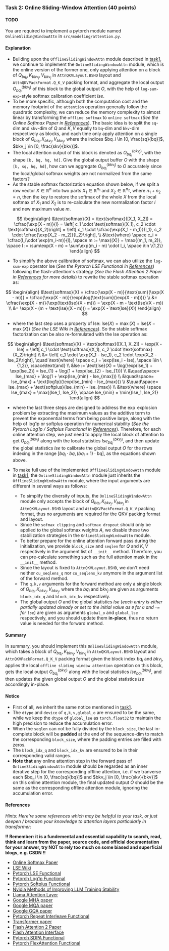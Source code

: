 ### Task 2: Online Sliding-Window Attention (40 points)

#### TODO

You are required to implement a pytorch module named `OnlineSlidingWindowAttn` in `src/modeling/attention.py`.


#### Explanation

* Building upon the `OfflineSlidingWindowAttn` module described in [task1](./task1.md), we continue to implement the `OnlineSlidingWindowAttn` module, which is the online version of the former one, only applying attention on a block of $Q_{bq_i},K_{bkv_j},V_{bkv_j}$ in `AttnQKVLayout.BSHD` layout and `AttnQKVPackFormat.Q_K_V` packing format, and aggregate the local output $O_{bq_i}^{(bkv_j)}$ of this block to the global output $O$, with the help of `log-sum-exp`-style softmax calibration coefficient $lse$.
* To be more specific, although both the computation cost and the memory footprint of the `attention` operation generally follow the quadratic complexity, we can reduce the memory complexity to almost linear by transforming the `offline softmax` to `online softmax` (*See the Online Softmax Paper in [References](#references)*). The basic idea is to split the `sq`-dim and `skv`-dim of $Q$ and $K,V$ equally to `bq`-dim and `bkv`-dim respectively as blocks, and each time only apply attention on a single block of $Q_{bq_i},K_{bkv_j},V_{bkv_j}$, where the indices $bq_i \in [0, \frac{sq}{bq}]$, $bkv_j \in [0, \frac{skv}{bkv}]$. 
* The local attention output of this block is denoted as $O_{bq_i}^{(bkv_j)}$, with the shape `[b, bq, hq, hd]`. Give the global output buffer $O$ with the shape `[b, sq, hq, hd]`, how can we aggregate $O_{bq_i}^{(bkv_j)}$ to $O$ accurately since the local/global softmax weights are not normalized from the same factors?
* As the stable softmax factorization equation shown below, if we split a row vector $X \in \mathbb{R}^{n}$ into two parts $X_1 \in \mathbb{R}^{n_1}$ and $X_2 \in \mathbb{R}^{n_2}$, where $n_1 + n_2 = n$, then the key to restore the softmax of the whole $X$ from the local softmax of $X_1$ and $X_2$ is to re-calculate the new normalization factor $l$ and new maximum value $m$.

$$
\begin{align}
&\text{softmax}(X) = \text{softmax}([X_1, X_2]) = \cfrac{\exp(X - m)}{l} = \left[ c_1 \cdot \text{softmax}(X_1), c_2 \cdot \text{softmax}(X_2)\right] = \left[ c_1 \cdot \cfrac{\exp(X_1 - m_1)}{l_1}, c_2 \cdot \cfrac{\exp(X_2 - m_2)}{l_2}\right], \\
&\text{where} \space c_i = \cfrac{l_i\cdot \exp(m_i-m)}{l}, \space m := \max{(X)} = \max{(m_1, m_2)}, \space l := \sum\exp(X - m) = \sum\exp(m_i - m) \cdot l_i, \space i\in \{1,2\}
\end{align}
$$

* To simplify the above calibration of softmax, we can also utilize the `log-sum-exp` operator $\text{lse}$ (*See the Pytorch LSE Functional in [References](#references)*) following the flash-attention's strategy (*See the Flash Attention 2 Paper in [References](#references) for more details*) to rewrite the stable softmax operation as:

$$
\begin{align}
&\text{softmax}(X) = \cfrac{\exp(X - m)}{\text{sum}(\exp(X - m))} = \cfrac{\exp(X - m)}{\exp(\log(\text{sum}(\exp(X - m))))} \\
&= \cfrac{\exp(X - m)}{\exp(\text{lse}(X - m))} = \exp(X - m - \text{lse}(X - m)) \\
&= \exp(X - (m + \text{lse}(X - m))) = \exp(X - \text{lse}(X))
\end{align}
$$

* where the last step uses a property of $\text{lse}$: $\text{lse}(X) = \max{(X)} + \text{lse}(X - \max{(X)})$ (*See the LSE Wiki in [References](#references)*). So the stable softmax factorization can be also re-formulated with the $\text{lse}$ operation as:

$$
\begin{align}
&\text{softmax}(X) = \text{softmax}([X_1, X_2]) = \exp(X - lse) = \left[ c_1 \cdot \text{softmax}(X_1), c_2 \cdot \text{softmax}(X_2)\right] \\
&= \left[ c_1 \cdot \exp(X_1 - lse_1), c_2 \cdot \exp(X_2 - lse_2)\right], \quad \text{where} \space c_i = \exp(lse_i - lse), \space i\in \{1,2\}, \space\text{and} \\
&lse := \text{lse}(X) = \log(\exp(lse_1) + \exp(lse_2)) = lse_{1} + \log(1 + \exp(lse_{2} - lse_{1})) \\
&\quad\space= lse_{max} + \log(1 + \exp(lse_{min} - lse_{max})) \\
&\quad\space= lse_{max} + \text{log1p}(\exp(lse_{min} - lse_{max})) \\
&\quad\space= lse_{max} + \text{softplus}(lse_{min} - lse_{max}) \\
&\text{where} \space lse_{max} = \max{(lse_1, lse_2)}, \space lse_{min} = \min{(lse_1, lse_2)}
\end{align}
$$

* where the last three steps are designed to address the $\exp$ explosion problem by extracting the maximum values as the additive term to prevent the exponential terms from being positive large, along with the help of $\text{log1p}$ or $\text{softplus}$ operation for numerical stability (*See the Pytorch Log1p / Softplus Functional in [References](#references)*). Therefore, for each online attention step, we just need to apply the local block of attention to get $O_{bq_i}^{(bkv_j)}$ along with the local statistics $lse^{(bkv_j)}_{bq_i}$, and then update the global statistics $lse$ to calibrate the global output $O$ for the rows indexing in the range $[bq_i\cdot bq, (bq_i + 1)\cdot bq]$, as the equations shown above.

* To make full use of the implemented `OfflineSlidingWindowAttn` module in [task1](./task1.md), the `OnlineSlidingWindowAttn` module just inherits the `OfflineSlidingWindowAttn` module, where the input arguments are different in several ways as follows:
    * To simplify the diversity of inputs, the `OnlineSlidingWindowAttn` module only accepts the block of $Q_{bq_i},K_{bkv_j},V_{bkv_j}$ in `AttnQKVLayout.BSHD` layout and `AttnQKVPackFormat.Q_K_V` packing format, thus no arguments are required for the QKV packing format and layout.
    * Since the `sofmax clipping` and `softmax dropout` should only be applied to the global softmax weights $A$, we disable these two stabilization strategies in the `OnlineSlidingWindowAttn` module.
    * To better prepare for the online attention forward pass during the initialization, we provide `block_size` and `seqlen` for $Q$ and $K,V$ respectively in the argument list of `__init__` method. Therefore, you can pre-calculate something such as the full attention mask in the `__init__` method.
    * Since the layout is fixed to `AttnQKVLayout.BSHD`, we don't need neither `cu_seqlens_q` nor `cu_seqlens_kv` anymore in the argument list of the forward method.
    * The `q,k,v` arguments for the forward method are only a single block of $Q_{bq_i},K_{bkv_j},V_{bkv_j}$, where the $bq_i$ and $bkv_j$ are given as arguments `block_idx_q` and `block_idx_kv` respectively.
    * The global output $O$ and the global statistics $lse$ (*each entry is either partially updated already or set to the initial value as `0` for `O` and `-∞` for `lse`*) are given as arguments `global_o` and `global_lse` respectively, and you should update them **in-place**, thus no return value is needed for the forward method.


#### Summary

In summary, you should implement this `OnlineSlidingWindowAttn` module, which takes a block of $Q_{bq_i},K_{bkv_j},V_{bkv_j}$ in `AttnQKVLayout.BSHD` layout and `AttnQKVPackFormat.Q_K_V` packing format given the block index $bq_i$ and $bkv_j$, applies the local `offline sliding window attention` operation on this block, gets the local output $O_{bq_i}^{(bkv_j)}$ along with the local statistics $lse^{(bkv_j)}_{bq_i}$, and then updates the given global output $O$ and the global statistics $lse$ accordingly in-place.


#### Notice

* First of all, we inherit the same notice mentioned in [task1](./task1.md).
* The `dtype` and `device` of `q,k,v,global_o` are ensured to be the same, while we keep the `dtype` of `global_lse` as `torch.float32` to maintain the high precision to reduce the accumulation error.
* When the `seqlen` can not be fully divided by the `block_size`, the last in-complete block will be **padded** at the end of the sequence-dim to match the corresponding `block_size`, where the padding entries are filled with zeros.
* The `block_idx_q` and `block_idx_kv` are ensured to be in their corresponding valid ranges.
* **Note that** any online attention step in the forward pass of `OnlineSlidingWindowAttn` module should be regarded as an inner iterative step for the corresponding offline attention, i.e. if we tranverse each $bq_i \in [0, \frac{sq}{bq}]$ and $bkv_j \in [0, \frac{skv}{bkv}]$ on this online attention module, the final updated output $O$ should be the same as the corresponding offline attention module, ignoring the accumulation error.


#### References

*Hints: Here're some references which may be helpful to your task, or just deepen / broaden your knowledge to attention layers particularly in transformer:*

**!! Remember: it is a fundemental and essential capability to search, read, think and learn from the paper, source code, and official documentation for your answer, try NOT to rely too much on some biased and superficial blogs, e.g. CSDN !!**


* [Online Softmax Paper](https://arxiv.org/pdf/2112.05682)
* [LSE Wiki](https://en.wikipedia.org/wiki/LogSumExp)
* [Pytorch LSE Functional](https://pytorch.org/docs/stable/generated/torch.logsumexp.html#torch-logsumexp)
* [Pytorch Log1p Functional](https://pytorch.org/docs/stable/generated/torch.log1p.html#torch.log1p)
* [Pytorch Softplus Functional](https://pytorch.org/docs/stable/generated/torch.nn.functional.softplus.html#torch.nn.functional.softplus)
* [Nvidia Methods of Improving LLM Training Stability](https://arxiv.org/pdf/2410.16682)
* [Llama Attention Layer](https://github.com/huggingface/transformers/blob/main/src/transformers/models/llama/modeling_llama.py#L277)
* [Google MHA paper](https://proceedings.neurips.cc/paper_files/paper/2017/file/3f5ee243547dee91fbd053c1c4a845aa-Paper.pdf)
* [Google MQA paper](https://arxiv.org/pdf/1911.02150)
* [Google GQA paper](https://arxiv.org/pdf/2305.13245)
* [Pytorch Repeat Interleave Functional](https://pytorch.org/docs/stable/generated/torch.repeat_interleave.html#torch.repeat_interleave)
* [Transformer paper](https://proceedings.neurips.cc/paper/2017/file/3f5ee243547dee91fbd053c1c4a845aa-Paper.pdf)
* [Flash Attention 2 Paper](https://arxiv.org/pdf/2307.08691.pdf)
* [Flash Attention Interface](https://github.com/Dao-AILab/flash-attention/blob/main/flash_attn/flash_attn_interface.py)
* [Pytorch SDPA Functional](https://pytorch.org/docs/stable/generated/torch.nn.functional.scaled_dot_product_attention.html#torch.nn.functional.scaled_dot_product_attention)
* [Pytorch FlexAttention Functional](https://pytorch.org/docs/main/nn.attention.flex_attention.html#module-torch.nn.attention.flex_attention)